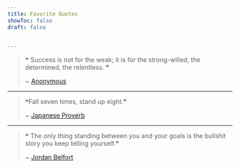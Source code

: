 ```yaml
---
title: Favorite Quotes
showToc: false
draft: false


---
```


> ❝ Success is not for the weak; it is for the strong-willed, the determined, the relentless. ❞
> 
> ~ [Anonymous]()

---

> ❝Fall seven times, stand up eight.❞
> 
> ~ [Japanese Proverb]()

---



> ❝ The only thing standing between you and your goals is the bullshit story you keep telling yourself.❞
> 
> ~ [Jordan Belfort]()

